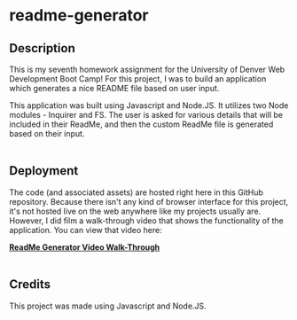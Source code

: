 # readme-generator

## Description

This is my seventh homework assignment for the University of Denver Web Development Boot Camp! For this project, I was to build an application which generates a nice README file based on user input. <br>

This application was built using Javascript and Node.JS. It utilizes two Node modules - Inquirer and FS. The user is asked for various details that will be included in their ReadMe, and then the custom ReadMe file is generated based on their input. <br> <br>

## Deployment

The code (and associated assets) are hosted right here in this GitHub repository. Because there isn't any kind of browser interface for this project, it's not hosted live on the web anywhere like my projects usually are. However, I did film a walk-through video that shows the functionality of the application. You can view that video here:

<a href="https://youtu.be/kozPoGiRJzU" target="blank"><b>ReadMe Generator Video Walk-Through</b></a>
<br><br>

## Credits

This project was made using Javascript and Node.JS.
